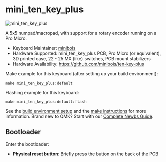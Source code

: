 # mini_ten_key_plus

![mini_ten_key_plus](https://imgur.com/QtFFONgl.jpg)

A 5x5 numpad/macropad, with support for a rotary encoder running on a Pro Micro.

* Keyboard Maintainer: [minibois](https://github.com/minibois)
* Hardware Supported: mini_ten_key_plus PCB, Pro Micro (or equivalent), 3D printed case, 22 - 25 MX (like) switches, PCB mount stabilizers
* Hardware Availability: https://github.com/minibois/ten-key-plus

Make example for this keyboard (after setting up your build environment):

    make mini_ten_key_plus:default

Flashing example for this keyboard:

    make mini_ten_key_plus:default:flash

See the [build environment setup](https://docs.qmk.fm/#/getting_started_build_tools) and the [make instructions](https://docs.qmk.fm/#/getting_started_make_guide) for more information. Brand new to QMK? Start with our [Complete Newbs Guide](https://docs.qmk.fm/#/newbs).

## Bootloader

Enter the bootloader:
* **Physical reset button**: Briefly press the button on the back of the PCB
